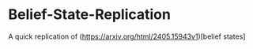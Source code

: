 # Belief-State-Replication
A quick replication of (https://arxiv.org/html/2405.15943v1)[belief states]
